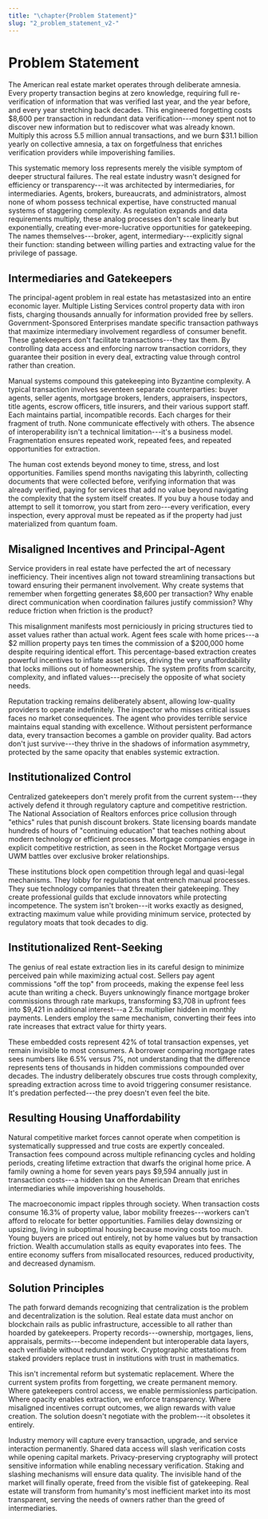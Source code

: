 ```yaml
---
title: "\chapter{Problem Statement}"
slug: "2_problem_statement_v2-"
---
```


# Problem Statement

The American real estate market operates through deliberate amnesia. Every property transaction begins at zero knowledge, requiring full re-verification of information that was verified last year, and the year before, and every year stretching back decades. This engineered forgetting costs \$8,600 per transaction in redundant data verification---money spent not to discover new information but to rediscover what was already known. Multiply this across 5.5 million annual transactions, and we burn \$31.1 billion yearly on collective amnesia, a tax on forgetfulness that enriches verification providers while impoverishing families.

This systematic memory loss represents merely the visible symptom of deeper structural failures. The real estate industry wasn't designed for efficiency or transparency---it was architected by intermediaries, for intermediaries. Agents, brokers, bureaucrats, and administrators, almost none of whom possess technical expertise, have constructed manual systems of staggering complexity. As regulation expands and data requirements multiply, these analog processes don't scale linearly but exponentially, creating ever-more-lucrative opportunities for gatekeeping. The names themselves---broker, agent, intermediary---explicitly signal their function: standing between willing parties and extracting value for the privilege of passage.

## Intermediaries and Gatekeepers

The principal-agent problem in real estate has metastasized into an entire economic layer. Multiple Listing Services control property data with iron fists, charging thousands annually for information provided free by sellers. Government-Sponsored Enterprises mandate specific transaction pathways that maximize intermediary involvement regardless of consumer benefit. These gatekeepers don't facilitate transactions---they tax them. By controlling data access and enforcing narrow transaction corridors, they guarantee their position in every deal, extracting value through control rather than creation.

Manual systems compound this gatekeeping into Byzantine complexity. A typical transaction involves seventeen separate counterparties: buyer agents, seller agents, mortgage brokers, lenders, appraisers, inspectors, title agents, escrow officers, title insurers, and their various support staff. Each maintains partial, incompatible records. Each charges for their fragment of truth. None communicate effectively with others. The absence of interoperability isn't a technical limitation---it's a business model. Fragmentation ensures repeated work, repeated fees, and repeated opportunities for extraction.

The human cost extends beyond money to time, stress, and lost opportunities. Families spend months navigating this labyrinth, collecting documents that were collected before, verifying information that was already verified, paying for services that add no value beyond navigating the complexity that the system itself creates. If you buy a house today and attempt to sell it tomorrow, you start from zero---every verification, every inspection, every approval must be repeated as if the property had just materialized from quantum foam.

## Misaligned Incentives and Principal-Agent

Service providers in real estate have perfected the art of necessary inefficiency. Their incentives align not toward streamlining transactions but toward ensuring their permanent involvement. Why create systems that remember when forgetting generates \$8,600 per transaction? Why enable direct communication when coordination failures justify commission? Why reduce friction when friction is the product?

This misalignment manifests most perniciously in pricing structures tied to asset values rather than actual work. Agent fees scale with home prices---a \$2 million property pays ten times the commission of a \$200,000 home despite requiring identical effort. This percentage-based extraction creates powerful incentives to inflate asset prices, driving the very unaffordability that locks millions out of homeownership. The system profits from scarcity, complexity, and inflated values---precisely the opposite of what society needs.

Reputation tracking remains deliberately absent, allowing low-quality providers to operate indefinitely. The inspector who misses critical issues faces no market consequences. The agent who provides terrible service maintains equal standing with excellence. Without persistent performance data, every transaction becomes a gamble on provider quality. Bad actors don't just survive---they thrive in the shadows of information asymmetry, protected by the same opacity that enables systemic extraction.

## Institutionalized Control

Centralized gatekeepers don't merely profit from the current system---they actively defend it through regulatory capture and competitive restriction. The National Association of Realtors enforces price collusion through \"ethics\" rules that punish discount brokers. State licensing boards mandate hundreds of hours of \"continuing education\" that teaches nothing about modern technology or efficient processes. Mortgage companies engage in explicit competitive restriction, as seen in the Rocket Mortgage versus UWM battles over exclusive broker relationships.

These institutions block open competition through legal and quasi-legal mechanisms. They lobby for regulations that entrench manual processes. They sue technology companies that threaten their gatekeeping. They create professional guilds that exclude innovators while protecting incompetence. The system isn't broken---it works exactly as designed, extracting maximum value while providing minimum service, protected by regulatory moats that took decades to dig.

## Institutionalized Rent-Seeking

The genius of real estate extraction lies in its careful design to minimize perceived pain while maximizing actual cost. Sellers pay agent commissions \"off the top\" from proceeds, making the expense feel less acute than writing a check. Buyers unknowingly finance mortgage broker commissions through rate markups, transforming \$3,708 in upfront fees into \$9,421 in additional interest---a 2.5x multiplier hidden in monthly payments. Lenders employ the same mechanism, converting their fees into rate increases that extract value for thirty years.

These embedded costs represent 42% of total transaction expenses, yet remain invisible to most consumers. A borrower comparing mortgage rates sees numbers like 6.5% versus 7%, not understanding that the difference represents tens of thousands in hidden commissions compounded over decades. The industry deliberately obscures true costs through complexity, spreading extraction across time to avoid triggering consumer resistance. It's predation perfected---the prey doesn't even feel the bite.

## Resulting Housing Unaffordability

Natural competitive market forces cannot operate when competition is systematically suppressed and true costs are expertly concealed. Transaction fees compound across multiple refinancing cycles and holding periods, creating lifetime extraction that dwarfs the original home price. A family owning a home for seven years pays \$9,594 annually just in transaction costs---a hidden tax on the American Dream that enriches intermediaries while impoverishing households.

The macroeconomic impact ripples through society. When transaction costs consume 16.3% of property value, labor mobility freezes---workers can't afford to relocate for better opportunities. Families delay downsizing or upsizing, living in suboptimal housing because moving costs too much. Young buyers are priced out entirely, not by home values but by transaction friction. Wealth accumulation stalls as equity evaporates into fees. The entire economy suffers from misallocated resources, reduced productivity, and decreased dynamism.

## Solution Principles

The path forward demands recognizing that centralization is the problem and decentralization is the solution. Real estate data must anchor on blockchain rails as public infrastructure, accessible to all rather than hoarded by gatekeepers. Property records---ownership, mortgages, liens, appraisals, permits---become independent but interoperable data layers, each verifiable without redundant work. Cryptographic attestations from staked providers replace trust in institutions with trust in mathematics.

This isn't incremental reform but systematic replacement. Where the current system profits from forgetting, we create permanent memory. Where gatekeepers control access, we enable permissionless participation. Where opacity enables extraction, we enforce transparency. Where misaligned incentives corrupt outcomes, we align rewards with value creation. The solution doesn't negotiate with the problem---it obsoletes it entirely.

Industry memory will capture every transaction, upgrade, and service interaction permanently. Shared data access will slash verification costs while opening capital markets. Privacy-preserving cryptography will protect sensitive information while enabling necessary verification. Staking and slashing mechanisms will ensure data quality. The invisible hand of the market will finally operate, freed from the visible fist of gatekeeping. Real estate will transform from humanity's most inefficient market into its most transparent, serving the needs of owners rather than the greed of intermediaries.
